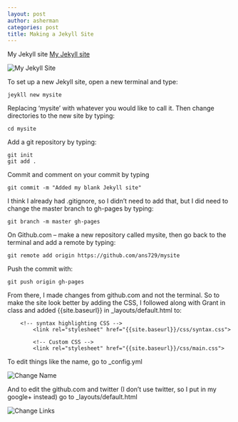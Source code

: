 ```yaml
---
layout: post
author: asherman
categories: post
title: Making a Jekyll Site
---
```


My Jekyll site [My Jekyll site](http://ans729.github.io/mysite/)

![My Jekyll Site](http://farm3.staticflickr.com/2852/10476612455_6642653edd_s.jpg)


To set up a new Jekyll site, open a new terminal and type:
```
jeykll new mysite
```
Replacing ‘mysite’ with whatever you would like to call it.  Then change directories to the new site by typing: 
```
cd mysite
```
Add a git repository by typing:
```
git init
git add .
```
Commit and comment on your commit by typing
```
git commit -m "Added my blank Jekyll site"
```
I think I already had .gitignore, so I didn’t need to add that, but I did need to change the master branch to gh-pages by typing:

```
git branch -m master gh-pages
```
On Github.com – make a new repository called mysite, then go back to the terminal and add a remote by typing:

```
git remote add origin https://github.com/ans729/mysite
```
Push the commit with:

```
git push origin gh-pages
```

From there, I made changes from github.com and not the terminal.  So to make the site look better by adding the CSS, I followed along with Grant in class and added {{site.baseurl}} in _layouts/default.html to:  

```
	<!-- syntax highlighting CSS -->
        <link rel="stylesheet" href="{{site.baseurl}}/css/syntax.css">

        <!-- Custom CSS -->
        <link rel="stylesheet" href="{{site.baseurl}}/css/main.css">
```

To edit things like the name, go to _config.yml 

![Change Name](http://farm8.staticflickr.com/7347/10476631946_6dc1300256_s.jpg)

And to edit the github.com and twitter (I don’t use twitter, so I put in my google+ instead) go to _layouts/default.html 

![Change Links](http://farm4.staticflickr.com/3678/10476631706_8c829a3d93_s.jpg)
